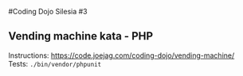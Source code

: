 #Coding Dojo Silesia #3

## Vending machine kata - PHP

Instructions: https://code.joejag.com/coding-dojo/vending-machine/  
Tests: `./bin/vendor/phpunit`